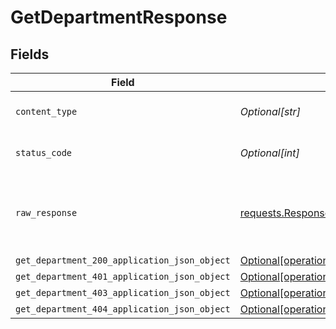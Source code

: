 # GetDepartmentResponse


## Fields

| Field                                                                                                                  | Type                                                                                                                   | Required                                                                                                               | Description                                                                                                            |
| ---------------------------------------------------------------------------------------------------------------------- | ---------------------------------------------------------------------------------------------------------------------- | ---------------------------------------------------------------------------------------------------------------------- | ---------------------------------------------------------------------------------------------------------------------- |
| `content_type`                                                                                                         | *Optional[str]*                                                                                                        | :heavy_check_mark:                                                                                                     | HTTP response content type for this operation                                                                          |
| `status_code`                                                                                                          | *Optional[int]*                                                                                                        | :heavy_check_mark:                                                                                                     | HTTP response status code for this operation                                                                           |
| `raw_response`                                                                                                         | [requests.Response](https://requests.readthedocs.io/en/latest/api/#requests.Response)                                  | :heavy_minus_sign:                                                                                                     | Raw HTTP response; suitable for custom response parsing                                                                |
| `get_department_200_application_json_object`                                                                           | [Optional[operations.GetDepartment200ApplicationJSON]](undefined/models/operations/getdepartment200applicationjson.md) | :heavy_minus_sign:                                                                                                     | OK                                                                                                                     |
| `get_department_401_application_json_object`                                                                           | [Optional[operations.GetDepartment401ApplicationJSON]](undefined/models/operations/getdepartment401applicationjson.md) | :heavy_minus_sign:                                                                                                     | Unauthenticated                                                                                                        |
| `get_department_403_application_json_object`                                                                           | [Optional[operations.GetDepartment403ApplicationJSON]](undefined/models/operations/getdepartment403applicationjson.md) | :heavy_minus_sign:                                                                                                     | Forbidden                                                                                                              |
| `get_department_404_application_json_object`                                                                           | [Optional[operations.GetDepartment404ApplicationJSON]](undefined/models/operations/getdepartment404applicationjson.md) | :heavy_minus_sign:                                                                                                     | Not Found                                                                                                              |